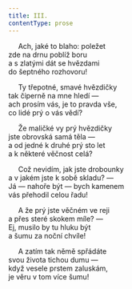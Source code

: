 ```yaml
---
title: III.
contentType: prose
---
```


     Ach, jaké to blaho: poležet  
zde na drnu poblíž boru  
a s zlatými dát se hvězdami  
do šeptného rozhovoru!

     Ty třepotné, smavé hvězdičky  
tak čiperně na mne hledí —  
ach prosím vás, je to pravda vše,  
co lidé prý o vás vědí?

     Že maličké vy prý hvězdičky  
jste obrovská samá těla —  
a od jedné k druhé prý sto let  
a k některé věčnost celá?

     Což nevidím, jak jste drobounky  
a v jakém jste k sobě skladu? —  
Já — nahoře být — bych kamenem  
vás přehodil celou řadu!

     A že prý jste věčném ve reji  
a přes steré skokem míle? —  
Ej, musilo by tu hluku být  
a šumu za noční chvíle!

     A zatím tak němě spřádáte  
svou života tichou dumu —  
když vesele prstem zaluskám,  
je věru v tom více šumu!
